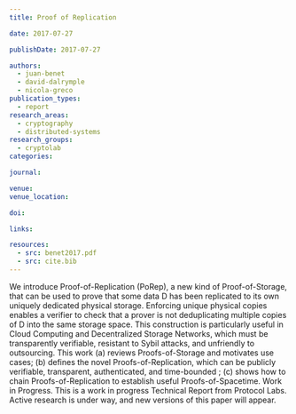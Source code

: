 ```yaml
---
title: Proof of Replication

date: 2017-07-27

publishDate: 2017-07-27

authors:
  - juan-benet
  - david-dalrymple
  - nicola-greco
publication_types:
  - report
research_areas:
  - cryptography
  - distributed-systems  
research_groups:
  - cryptolab
categories:

journal:

venue:
venue_location:

doi:

links:

resources:
  - src: benet2017.pdf
  - src: cite.bib
---
```

We introduce Proof-of-Replication (PoRep), a new kind of Proof-of-Storage, that can be used to prove that some data D has been replicated to its own uniquely dedicated physical storage. Enforcing unique physical copies enables a verifier to check that a prover is not deduplicating multiple copies of D into the same storage space. This construction is particularly useful in Cloud Computing and Decentralized Storage Networks, which must be transparently verifiable, resistant to Sybil attacks, and unfriendly to outsourcing. This work (a) reviews Proofs-of-Storage and motivates use cases; (b) defines the novel Proofs-of-Replication, which can be publicly verifiable, transparent, authenticated, and time-bounded ; (c) shows how to chain Proofs-of-Replication to establish useful Proofs-of-Spacetime. Work in Progress. This is a work in progress Technical Report from Protocol Labs. Active research is under way, and new versions of this paper will appear.
